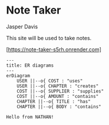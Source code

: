 # Note Taker
Jasper Davis

This site will be used to take notes.

[https://note-taker-s5rh.onrender.com]

```mermaid
---
title: ER diagrams
---
erDiagram
    USER ||--o{ COST : "uses"
    USER ||--o{ CHAPTER : "creates"
    COST ||--o{ SUPPLIER : "supplies"
    COST ||--o{ AMOUNT : "contains"
    CHAPTER ||--o{ TITLE : "has"
    CHAPTER ||--o{ BODY : "contains"

Hello from NATHAN!